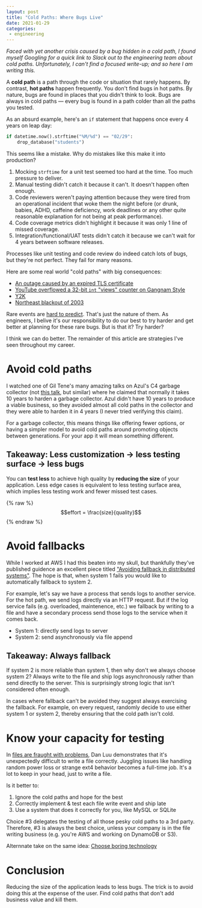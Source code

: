 ```yaml
---
layout: post
title: "Cold Paths: Where Bugs Live"
date: 2021-01-29
categories:
 - engineering
---
```


*Faced with yet another crisis caused by a bug hidden in a cold path, I found
myself Googling for a quick link to Slack out to the engineering team about cold paths.
Unfortunately, I can't find a focused write-up; and so here I am writing this.*

A **cold path** is a path through the code or situation that rarely happens. By contrast,
**hot paths**
happen frequently. You don't find bugs in hot paths. By nature, bugs are found
in places that you didn't think to look. Bugs are always in cold paths — every bug is
found in a path colder than all the paths you tested.

As an absurd example, here's an `if` statement that happens once every 4 years on leap day:

```python
if datetime.now().strftime("%M/%d") == "02/29":
    drop_database("students")
```

This seems like a mistake. Why do mistakes like this make it into production?

 1. Mocking `strftime` for a unit test seemed too hard at the time. Too much pressure to 
    deliver.
 2. Manual testing didn't catch it because it can't. It doesn't happen often enough.
 3. Code reviewers weren't paying attention because they were tired from an operational
    incident that woke them the night before (or drunk, babies, ADHD, caffeine deficiency, work deadlines or
    any other quite reasonable explanation for not being at peak performance).
 4. Code coverage metrics didn't highlight it because it was only 1 line of missed coverage.
 5. Integration/functional/UAT tests didn't catch it because we can't wait for 4 years 
    between software releases.

Processes like unit testing and code review do indeed catch lots of bugs, but they're not
perfect. They fail for many reasons.

Here are some real world "cold paths" with big consequences:

* [An outage caused by an expired TLS certificate](https://blog.thousandeyes.com/impacts-expired-tls-certificate/)
* [YouTube overflowed a 32-bit `int` "views" counter on Gangnam Style](https://arstechnica.com/information-technology/2014/12/gangnam-style-overflows-int_max-forces-youtube-to-go-64-bit/)
* [Y2K](https://en.wikipedia.org/wiki/Year_2000_problem)
* [Northeast blackout of 2003](https://www.nytimes.com/2003/08/15/nyregion/blackout-2003-overview-power-surge-blacks-northeast-hitting-cities-8-states.html)

Rare events are [hard to predict][blackswan]. That's just the nature of them. As engineers,
I belive it's our responsibility to do our best to try harder and get better at planning for
these rare bugs. But is that it? Try harder? 

I think we can do better. The remainder of this article are strategies I've seen throughout
my career.


# Avoid cold paths
I watched one of Gil Tene's many amazing talks on Azul's C4 garbage collector (not [this talk][giltene],
but similar) where he claimed that normally it takes 10 years to harden a garbage
collector. Azul didn't have 10 years to produce a viable business, so they avoided almost all
cold paths in the collector and they were able to harden it in 4 years (I never tried verifying
this claim).

For a garbage collector, this means things like offering fewer options, or having a simpler
model to avoid cold paths around promoting objects between generations. For your app it will
mean something different.

## Takeaway: Less customization → less testing surface → less bugs
You can **test less** to achieve high quality by **reducing the size** of your application. 
Less edge cases is equivalent to less testing surface area, which implies less testing work
and fewer missed test cases.

{% raw %}
$$effort = \frac{size}{quality}$$
{% endraw %}

# Avoid fallbacks
While I worked at AWS I had this beaten into my skull, but thankfully they've published guidence
an excellent piece titled ["Avoiding fallback in distributed systems"][aws]. The hope is that, 
when system 1 fails you would like to automatically fallback to system 2. 

For example, let's say we have a process that sends logs to another service. For the hot path, we 
send logs directly via an HTTP request. But if the log service fails (e.g. overloaded, maintenence,
etc.) we fallback by writing to a file and have a secondary process send those logs to the service
when it comes back.

* System 1: directly send logs to server
* System 2: send asynchronously via file append

## Takeaway: Always fallback
If system 2 is more reliable than system 1, then why don't we always choose system 2? Always write
to the file and ship logs asynchronously rather than send directly to the server. This is 
surprisingly strong logic that isn't considered often enough.

In cases where fallback can't be avoided they suggest always exercising the fallback. For example,
on every request, randomly decide to use either system 1 or system 2, thereby ensuring that the cold
path isn't cold.


# Know your capacity for testing
In [files are fraught with problems][fraught], Dan Luu demonstrates that it's unexpectedly
difficult to write a file correctly. Juggling issues like handling random power loss or 
strange ext4 behavior becomes a full-time job. It's a lot to keep in your head, just to 
write a file. 

Is it better to:

1. Ignore the cold paths and hope for the best
2. Correctly implement & test each file write event and ship late
3. Use a system that does it correctly for you, like MySQL or SQLite

Choice #3 delegates the testing of all those pesky cold paths to a 3rd party. 
Therefore, #3 is always the best choice, unless your company is in the file writing 
business (e.g. you're AWS and working on DynamoDB or S3).

Alternnate take on the same idea: [Choose boring technology][boring]


# Conclusion
Reducing the size of the application leads to less bugs. The trick is to avoid doing this
at the expense of the user. Find cold paths that don't add business value and kill them.


 [giltene]: https://www.infoq.com/presentations/Java-GC-Azul-C4/
 [blackswan]: https://www.amazon.com/Black-Swan-Improbable-Robustness-Fragility/dp/081297381X
 [aws]: https://aws.amazon.com/builders-library/avoiding-fallback-in-distributed-systems/?did=ba_card&trk=ba_card
 [fraught]: https://danluu.com/deconstruct-files/
 [boring]: https://mcfunley.com/choose-boring-technology
